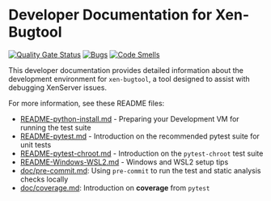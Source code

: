 # Developer Documentation for Xen-Bugtool

[![Quality Gate Status](https://sonarcloud.io/api/project_badges/measure?project=xenserver-next_status-report&metric=alert_status)](https://sonarcloud.io/summary/new_code?id=xenserver-next_status-report)
[![Bugs](https://sonarcloud.io/api/project_badges/measure?project=xenserver-next_status-report&metric=bugs)](https://sonarcloud.io/summary/new_code?id=xenserver-next_status-report)
[![Code Smells](https://sonarcloud.io/api/project_badges/measure?project=xenserver-next_status-report&metric=code_smells)](https://sonarcloud.io/summary/new_code?id=xenserver-next_status-report)

This developer documentation provides detailed information about
the development environment for `xen-bugtool`,
a tool designed to assist with debugging XenServer issues.

For more information, see these README files:
- [README-python-install.md](README-python-install.md) - Preparing your
  Development VM for running the test suite
- [README-pytest.md](README-pytest.md) - Introduction on the recommended pytest suite for unit tests
- [README-pytest-chroot.md](README-pytest-chroot.md) - Introduction on the `pytest-chroot` test suite
- [README-Windows-WSL2.md](README-Windows-WSL2.md) - Windows and WSL2 setup tips
- [doc/pre-commit.md](doc/pre-commmit.md):
  Using `pre-commit` to run the test and static analysis checks locally
- [doc/coverage.md](doc/coverage.md): Introduction on **coverage** from `pytest`
